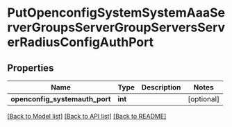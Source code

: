 # PutOpenconfigSystemSystemAaaServerGroupsServerGroupServersServerRadiusConfigAuthPort

## Properties
Name | Type | Description | Notes
------------ | ------------- | ------------- | -------------
**openconfig_systemauth_port** | **int** |  | [optional] 

[[Back to Model list]](../README.md#documentation-for-models) [[Back to API list]](../README.md#documentation-for-api-endpoints) [[Back to README]](../README.md)


